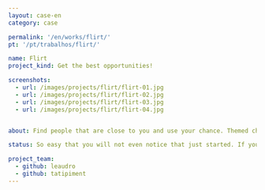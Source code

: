```yaml
---
layout: case-en
category: case

permalink: '/en/works/flirt/'
pt: '/pt/trabalhos/flirt/'

name: Flirt
project_kind: Get the best opportunities!

screenshots:
  - url: /images/projects/flirt/flirt-01.jpg
  - url: /images/projects/flirt/flirt-02.jpg
  - url: /images/projects/flirt/flirt-03.jpg
  - url: /images/projects/flirt/flirt-04.jpg


about: Find people that are close to you and use your chance. Themed chat rooms, VIP profile. All in one app. The app gives you only one chance to talk to other users, connecting you to new people and avoiding unwanted reminders.

status: So easy that you will not even notice that just started. If you chose to be a VIP, new features are enabled.

project_team:
  - github: leaudro
  - github: tatipiment
---
```

